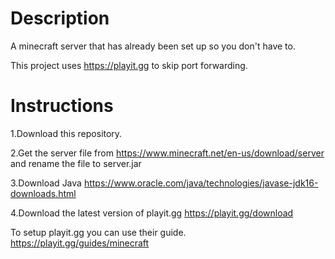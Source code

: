 # Description
A minecraft server that has already been set up so you don't have to.

This project uses https://playit.gg to skip port forwarding.
# Instructions
1.Download this repository.

2.Get the server file from https://www.minecraft.net/en-us/download/server and rename the file to server.jar

3.Download Java https://www.oracle.com/java/technologies/javase-jdk16-downloads.html

4.Download the latest version of playit.gg https://playit.gg/download

To setup playit.gg you can use their guide. https://playit.gg/guides/minecraft


